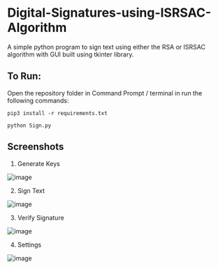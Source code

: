 # Digital-Signatures-using-ISRSAC-Algorithm
A simple python program to sign text using either the RSA or ISRSAC algorithm with GUI built using tkinter library.

<h2> To Run: </h2>

Open the repository folder in Command Prompt / terminal in run the following commands:
```
pip3 install -r requirements.txt

python Sign.py
```
<h2> Screenshots </h2>

1. Generate Keys

![image](https://user-images.githubusercontent.com/55338336/137345230-951d64f5-f6ab-4a2e-98fa-91efb606c92b.png)

2. Sign Text

![image](https://user-images.githubusercontent.com/55338336/137345379-0a29cf29-4f82-4ee4-97d3-d1c018238898.png)


3. Verify Signature

![image](https://user-images.githubusercontent.com/55338336/137345407-598692a8-e9f6-4e14-a050-fab25d78decc.png)


4. Settings

![image](https://user-images.githubusercontent.com/55338336/137345433-ab6e0150-0eff-4ff0-9fd0-1357d9980332.png)






